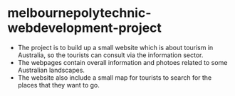 # melbournepolytechnic-webdevelopment-project
- The project is to build up a small website which is about tourism in Australia, so the tourists can consult via the information sector.
- The webpages contain overall information and photoes related to some Australian landscapes.
- The website also include a small map for tourists to search for the places that they want to go.
